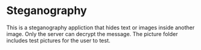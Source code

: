 # Steganography

This is a steganography appliction that hides text or images inside another image. Only the server can decrypt the message.  The picture folder includes test pictures for the user to test.
